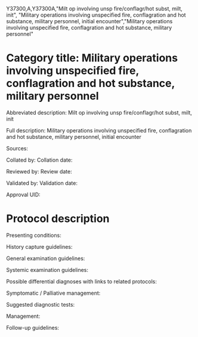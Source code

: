 Y37300,A,Y37300A,"Milt op involving unsp fire/conflagr/hot subst, milt, init", "Military operations involving unspecified fire, conflagration and hot substance, military personnel, initial encounter","Military operations involving unspecified fire, conflagration and hot substance, military personnel"
# Category title: Military operations involving unspecified fire, conflagration and hot substance, military personnel

Abbreviated description: Milt op involving unsp fire/conflagr/hot subst, milt, init

Full description: Military operations involving unspecified fire, conflagration and hot substance, military personnel, initial encounter

Sources:

Collated by:
Collation date:

Reviewed by:
Review date:

Validated by:
Validation date:

Approval UID:

# Protocol description

Presenting conditions:

History capture guidelines:

General examination guidelines:

Systemic examination guidelines:

Possible differential diagnoses with links to related protocols:

Symptomatic / Palliative management:

Suggested diagnostic tests:

Management:

Follow-up guidelines:
